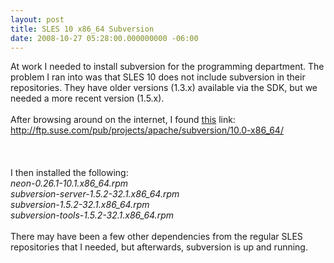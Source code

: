 ```yaml
---
layout: post
title: SLES 10 x86_64 Subversion
date: 2008-10-27 05:28:00.000000000 -06:00
---
```

At work I needed to install subversion for the programming department.  The problem I ran into was that SLES 10 does not include subversion in their repositories.  They have older versions (1.3.x) available via the SDK, but we needed a more recent version (1.5.x).<br /><br />After browsing around on the internet, I found <a href="http://ftp.suse.com/pub/projects/apache/subversion/10.0-x86_64/">this</a> link:<br /><a href="http://ftp.suse.com/pub/projects/apache/subversion/10.0-x86_64/"> http://ftp.suse.com/pub/projects/apache/subversion/10.0-x86_64/<br /></a><br /><br /><br />I then installed the following:<br /><span style="font-style: italic;">neon-0.26.1-10.1.x86_64.rpm       </span><br /><span style="font-style: italic;">subversion-server-1.5.2-32.1.x86_64.rpm</span><br /><span style="font-style: italic;">subversion-1.5.2-32.1.x86_64.rpm  </span><br /><span style="font-style: italic;">subversion-tools-1.5.2-32.1.x86_64.rpm</span><br /><br />There may have been a few other dependencies from the regular SLES repositories that I needed, but afterwards, subversion is up and running.
